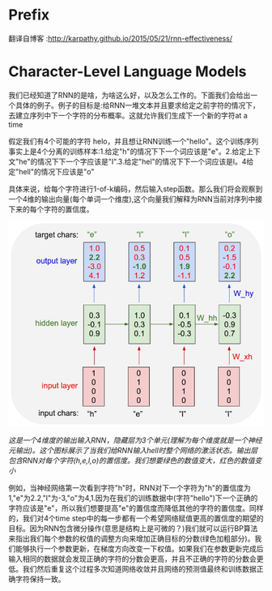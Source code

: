 # Prefix

翻译自博客 :http://karpathy.github.io/2015/05/21/rnn-effectiveness/

# Character-Level Language Models

我们已经知道了RNN的是啥，为啥这么好，以及怎么工作的。下面我们会给出一个具体的例子。例子的目标是:给RNN一堆文本并且要求给定之前字符的情况下，去建立序列中下一个字符的分布概率。这就允许我们生成下一个新的字符at a time

假定我们有4个可能的字符 helo，并且想让RNN训练一个"hello"。这个训练序列事实上是4个分离的训练样本:1.给定"h"的情况下下一个词应该是"e"。2.给定上下文"he"的情况下下一个字应该是"I".3.给定"hel"的情况下下一个词应该是l。4给定"hell"的情况下应该是"o"

具体来说，给每个字符进行1-of-k编码，然后输入step函数。那么我们将会观察到一个4维的输出向量(每个单词一个维度),这个向量我们解释为RNN当前对序列中接下来的每个字符的置信度。

![图](charseq.jpeg)

*这是一个4维度的输出输入RNN，隐藏层为3个单元(理解为每个维度就是一个神经元输出)。这个图标展示了当我们给RNN输入hell时整个网络的激活状态。输出层包含RNN对每个字符(h,e,l,o)的置信度。我们想要绿色的数值变大，红色的数值变小*

例如，当神经网络第一次看到字符"h"时，RNN对下一个字符为"h"的置信度为1,"e"为2.2,"l"为-3,"o"为4,1.因为在我们的训练数据中(字符"hello")下一个正确的字符应该是"e"，所以我们想要提高"e"的置信度而降低其他的字符的置信度。同样的，我们对4个time step中的每一步都有一个希望网络赋值更高的置信度的期望的目标。因为RNN包含微分操作(意思是结构上是可微的？)我们就可以运行BP算法来指出我们每个参数的权值的调整方向来增加正确目标的分数(绿色加粗部分)。我们能够执行一个参数更新，在梯度方向改变一下权值。如果我们在参数更新完成后输入相同的数据就会发现正确的字符的分数会更高，并且不正确的字符的分数会更低。我们然后重复这个过程多次知道网络收敛并且网络的预测值最终和训练数据正确字符保持一致。

